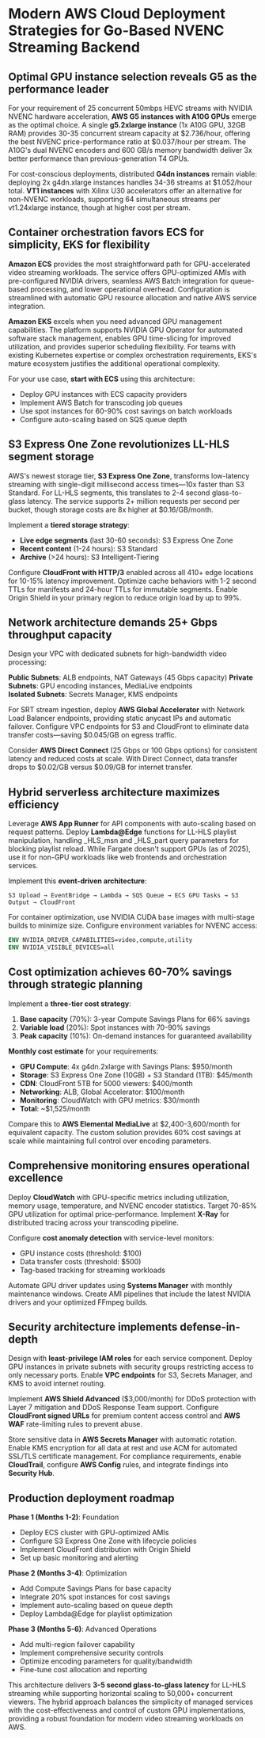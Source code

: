 # Modern AWS Cloud Deployment Strategies for Go-Based NVENC Streaming Backend

## Optimal GPU instance selection reveals G5 as the performance leader

For your requirement of 25 concurrent 50mbps HEVC streams with NVIDIA NVENC hardware acceleration, **AWS G5 instances with A10G GPUs** emerge as the optimal choice. A single **g5.2xlarge instance** (1x A10G GPU, 32GB RAM) provides 30-35 concurrent stream capacity at $2.736/hour, offering the best NVENC price-performance ratio at $0.037/hour per stream. The A10G's dual NVENC encoders and 600 GB/s memory bandwidth deliver 3x better performance than previous-generation T4 GPUs.

For cost-conscious deployments, distributed **G4dn instances** remain viable: deploying 2x g4dn.xlarge instances handles 34-36 streams at $1.052/hour total. **VT1 instances** with Xilinx U30 accelerators offer an alternative for non-NVENC workloads, supporting 64 simultaneous streams per vt1.24xlarge instance, though at higher cost per stream.

## Container orchestration favors ECS for simplicity, EKS for flexibility

**Amazon ECS** provides the most straightforward path for GPU-accelerated video streaming workloads. The service offers GPU-optimized AMIs with pre-configured NVIDIA drivers, seamless AWS Batch integration for queue-based processing, and lower operational overhead. Configuration is streamlined with automatic GPU resource allocation and native AWS service integration.

**Amazon EKS** excels when you need advanced GPU management capabilities. The platform supports NVIDIA GPU Operator for automated software stack management, enables GPU time-slicing for improved utilization, and provides superior scheduling flexibility. For teams with existing Kubernetes expertise or complex orchestration requirements, EKS's mature ecosystem justifies the additional operational complexity.

For your use case, **start with ECS** using this architecture:
- Deploy GPU instances with ECS capacity providers
- Implement AWS Batch for transcoding job queues  
- Use spot instances for 60-90% cost savings on batch workloads
- Configure auto-scaling based on SQS queue depth

## S3 Express One Zone revolutionizes LL-HLS segment storage

AWS's newest storage tier, **S3 Express One Zone**, transforms low-latency streaming with single-digit millisecond access times—10x faster than S3 Standard. For LL-HLS segments, this translates to 2-4 second glass-to-glass latency. The service supports 2+ million requests per second per bucket, though storage costs are 8x higher at $0.16/GB/month.

Implement a **tiered storage strategy**:
- **Live edge segments** (last 30-60 seconds): S3 Express One Zone
- **Recent content** (1-24 hours): S3 Standard  
- **Archive** (>24 hours): S3 Intelligent-Tiering

Configure **CloudFront with HTTP/3** enabled across all 410+ edge locations for 10-15% latency improvement. Optimize cache behaviors with 1-2 second TTLs for manifests and 24-hour TTLs for immutable segments. Enable Origin Shield in your primary region to reduce origin load by up to 99%.

## Network architecture demands 25+ Gbps throughput capacity

Design your VPC with dedicated subnets for high-bandwidth video processing:

**Public Subnets**: ALB endpoints, NAT Gateways (45 Gbps capacity)
**Private Subnets**: GPU encoding instances, MediaLive endpoints  
**Isolated Subnets**: Secrets Manager, KMS endpoints

For SRT stream ingestion, deploy **AWS Global Accelerator** with Network Load Balancer endpoints, providing static anycast IPs and automatic failover. Configure VPC endpoints for S3 and CloudFront to eliminate data transfer costs—saving $0.045/GB on egress traffic.

Consider **AWS Direct Connect** (25 Gbps or 100 Gbps options) for consistent latency and reduced costs at scale. With Direct Connect, data transfer drops to $0.02/GB versus $0.09/GB for internet transfer.

## Hybrid serverless architecture maximizes efficiency

Leverage **AWS App Runner** for API components with auto-scaling based on request patterns. Deploy **Lambda@Edge** functions for LL-HLS playlist manipulation, handling _HLS_msn and _HLS_part query parameters for blocking playlist reload. While Fargate doesn't support GPUs (as of 2025), use it for non-GPU workloads like web frontends and orchestration services.

Implement this **event-driven architecture**:
```
S3 Upload → EventBridge → Lambda → SQS Queue → ECS GPU Tasks → S3 Output → CloudFront
```

For container optimization, use NVIDIA CUDA base images with multi-stage builds to minimize size. Configure environment variables for NVENC access:
```dockerfile
ENV NVIDIA_DRIVER_CAPABILITIES=video,compute,utility
ENV NVIDIA_VISIBLE_DEVICES=all
```

## Cost optimization achieves 60-70% savings through strategic planning

Implement a **three-tier cost strategy**:
1. **Base capacity** (70%): 3-year Compute Savings Plans for 66% savings
2. **Variable load** (20%): Spot instances with 70-90% savings
3. **Peak capacity** (10%): On-demand instances for guaranteed availability

**Monthly cost estimate** for your requirements:
- **GPU Compute**: 4x g4dn.2xlarge with Savings Plans: $950/month
- **Storage**: S3 Express One Zone (10GB) + S3 Standard (1TB): $45/month  
- **CDN**: CloudFront 5TB for 5000 viewers: $400/month
- **Networking**: ALB, Global Accelerator: $100/month
- **Monitoring**: CloudWatch with GPU metrics: $30/month
- **Total**: ~$1,525/month

Compare this to **AWS Elemental MediaLive** at $2,400-3,600/month for equivalent capacity. The custom solution provides 60% cost savings at scale while maintaining full control over encoding parameters.

## Comprehensive monitoring ensures operational excellence

Deploy **CloudWatch** with GPU-specific metrics including utilization, memory usage, temperature, and NVENC encoder statistics. Target 70-85% GPU utilization for optimal price-performance. Implement **X-Ray** for distributed tracing across your transcoding pipeline.

Configure **cost anomaly detection** with service-level monitors:
- GPU instance costs (threshold: $100)
- Data transfer costs (threshold: $500)  
- Tag-based tracking for streaming workloads

Automate GPU driver updates using **Systems Manager** with monthly maintenance windows. Create AMI pipelines that include the latest NVIDIA drivers and your optimized FFmpeg builds.

## Security architecture implements defense-in-depth

Design with **least-privilege IAM roles** for each service component. Deploy GPU instances in private subnets with security groups restricting access to only necessary ports. Enable **VPC endpoints** for S3, Secrets Manager, and KMS to avoid internet routing.

Implement **AWS Shield Advanced** ($3,000/month) for DDoS protection with Layer 7 mitigation and DDoS Response Team support. Configure **CloudFront signed URLs** for premium content access control and **AWS WAF** rate-limiting rules to prevent abuse.

Store sensitive data in **AWS Secrets Manager** with automatic rotation. Enable KMS encryption for all data at rest and use ACM for automated SSL/TLS certificate management. For compliance requirements, enable **CloudTrail**, configure **AWS Config** rules, and integrate findings into **Security Hub**.

## Production deployment roadmap

**Phase 1 (Months 1-2)**: Foundation
- Deploy ECS cluster with GPU-optimized AMIs
- Configure S3 Express One Zone with lifecycle policies
- Implement CloudFront distribution with Origin Shield
- Set up basic monitoring and alerting

**Phase 2 (Months 3-4)**: Optimization  
- Add Compute Savings Plans for base capacity
- Integrate 20% spot instances for cost savings
- Implement auto-scaling based on queue depth
- Deploy Lambda@Edge for playlist optimization

**Phase 3 (Months 5-6)**: Advanced Operations
- Add multi-region failover capability
- Implement comprehensive security controls
- Optimize encoding parameters for quality/bandwidth
- Fine-tune cost allocation and reporting

This architecture delivers **3-5 second glass-to-glass latency** for LL-HLS streaming while supporting horizontal scaling to 50,000+ concurrent viewers. The hybrid approach balances the simplicity of managed services with the cost-effectiveness and control of custom GPU implementations, providing a robust foundation for modern video streaming workloads on AWS.